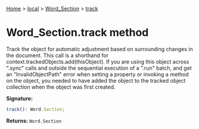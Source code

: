 [Home](./index) &gt; [local](local.md) &gt; [Word\_Section](local.word_section.md) &gt; [track](local.word_section.track.md)

# Word\_Section.track method

Track the object for automatic adjustment based on surrounding changes in the document. This call is a shorthand for context.trackedObjects.add(thisObject). If you are using this object across ".sync" calls and outside the sequential execution of a ".run" batch, and get an "InvalidObjectPath" error when setting a property or invoking a method on the object, you needed to have added the object to the tracked object collection when the object was first created.

**Signature:**
```javascript
track(): Word.Section;
```
**Returns:** `Word.Section`

